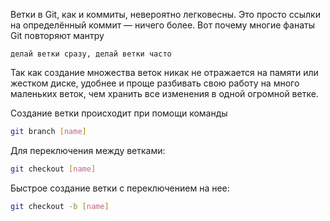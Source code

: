 Ветки в Git, как и коммиты, невероятно легковесны. Это просто ссылки на определённый коммит — ничего более. Вот почему многие фанаты Git повторяют мантру

```
делай ветки сразу, делай ветки часто
```

Так как создание множества веток никак не отражается на памяти или жестком диске, удобнее и проще разбивать свою работу на много маленьких веток, чем хранить все изменения в одной огромной ветке.

Создание ветки происходит при помощи команды
```bash
git branch [name]
```

Для переключения между ветками:
```bash
git checkout [name]
```

Быстрое создание ветки с переключением на нее:
```bash
git checkout -b [name]
```